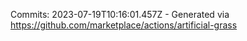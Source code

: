 Commits: 2023-07-19T10:16:01.457Z - Generated via https://github.com/marketplace/actions/artificial-grass
<br>
